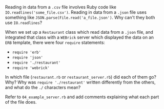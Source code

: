 Reading in data from a `.csv` file involves Ruby code like `IO.readlines('some_file.csv')`. 
Reading in data from a `.json` file uses something like `JSON.parse(File.read('a_file.json')`.
Why can't they both use `IO.readlines`?

When we set up a `Restaurant` class which read data from a `.json` file, and integrated that class with a `WEBrick`
server which displayed the data on an `ERB` template, there were four `require` statements:
* `require 'erb'`
* `require 'json'`
* `require './restaurant'`
* `require 'webrick'`

In which file (`restaurant.rb` or `restaurant_server.rb`) did each of them go? Why? Why was `require './restaurant'` written differently from the others, and what do the 
`./` characters mean?

Refer to `04_example_server.rb` and add comments explaining what each part of the file does.
